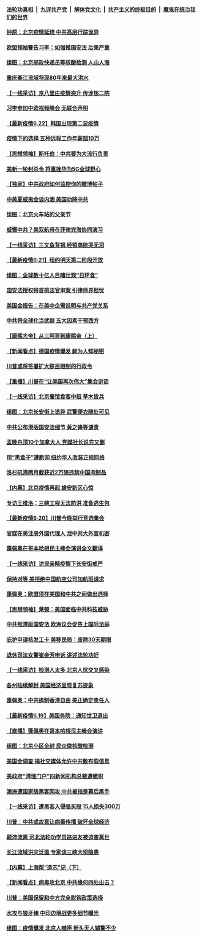 

####  [法轮功真相](../../../../basic/blob/master/README.md?t=06230631) &nbsp;|&nbsp; [九评共产党](../../../../9ping.md/blob/master/README.md?t=06230631) &nbsp;|&nbsp; [解体党文化](../../../../jtdwh.md/blob/master/README.md?t=06230631)  &nbsp;|&nbsp; [共产主义的终极目的](../../../../gczydzjmd.md/blob/master/README.md?t=06230631) &nbsp;|&nbsp; [魔鬼在统治我们的世界](../../../../mgztzwmdsj.md/blob/master/README.md?t=06230631) 

#### [钟原：北京疫情延烧 中共高层行踪诡异](../pages/nf4514/n12204828.md?t=06230631) 

#### [欧盟领袖警告习李：如强推国安法 后果严重](../pages/nf4514/n12204750.md?t=06230631) 

#### [组图：北京邮政快递员等核酸检测 人山人海](../pages/nf4514/n12204212.md?t=06230631) 

#### [重庆綦江流域将现80年来最大洪水](../pages/nf4514/n12203735.md?t=06230631) 

#### [【一线采访】京八里庄疫情突升 传涉核二院](../pages/nf4514/n12204209.md?t=06230631) 

#### [习李参加中欧视频峰会 无联合声明](../pages/nf4514/n12203689.md?t=06230631) 

#### [【最新疫情6.22】韩国出现第二波疫情](../pages/nf4514/n12199354.md?t=06230631) 

#### [疫情下的选择 五种远程工作年薪超10万](../pages/nf4514/n12190408.md?t=06230631) 

#### [【思想领袖】斯托伯：中共要为大流行负责](../pages/nf4514/n12115529.md?t=06230631) 

#### [美新一轮封杀令 将重挫华为5G全球野心](../pages/nf4514/n12202488.md?t=06230631) 

#### [【独家】中共政府如何监控你的微博帖子](../pages/nf4514/n12192234.md?t=06230631) 

#### [中美夏威夷会谈内涵 美国劝降中共](../pages/nf4514/n12202579.md?t=06230631) 

#### [组图：北京火车站的父亲节](../pages/nf4514/n12202250.md?t=06230631) 

#### [威慑中共？美双航母在菲律宾海协同演习](../pages/nf4514/n12202399.md?t=06230631) 

#### [【一线采访】三文鱼背锅 经销商欲哭无泪](../pages/nf4514/n12202308.md?t=06230631) 

#### [【最新疫情6·21】纽约明天第二阶段开放](../pages/nf4514/n12196332.md?t=06230631) 

#### [组图：全球数十亿人目睹壮观“日环食”](../pages/nf4514/n12202171.md?t=06230631) 

#### [国安法授权特首挑法官审案 引律师界担忧](../pages/nf4514/n12202121.md?t=06230631) 

#### [美国会报告：在美中企需说明与共产党关系](../pages/nf4514/n12199133.md?t=06230631) 

#### [中共将全球化当武器 五大因素干预西方](../pages/nf4514/n12186089.md?t=06230631) 

#### [【康熙大帝】从三阿哥到康熙帝（上）](../pages/nf4514/n12130110.md?t=06230631) 

#### [【新闻看点】德国疫情爆发 鲜为人知秘密](../pages/nf4514/n12200936.md?t=06230631) 

#### [川普或将签署扩大移民限制的行政令](../pages/nf4514/n12201017.md?t=06230631) 

#### [【重播】川普在“让美国再次伟大”集会讲话](../pages/nf4514/n12199351.md?t=06230631) 

#### [【一线采访】北京餐馆食客中招 草木皆兵](../pages/nf4514/n12200863.md?t=06230631) 

#### [组图：北京长安街上诡异 武警便衣随处可见](../pages/nf4514/n12200681.md?t=06230631) 

#### [中共公布港版国安法细节 黄之锋等谴责](../pages/nf4514/n12200535.md?t=06230631) 

#### [孟晚舟顶10个加拿大人 党媒社长说完又删](../pages/nf4514/n12200398.md?t=06230631) 

#### [用“黑盒子”遭断网   纽约华人改装正规网络](../pages/nf4514/n12199538.md?t=06230631) 

#### [洛杉矶港两月截获近2万磅违禁中国肉制品](../pages/nf4514/n12199208.md?t=06230631) 

#### [【内幕】北京疫情再起 雄安新区心惊](../pages/nf4514/n12195087.md?t=06230631) 

#### [专访王维洛：三峡工程无法防洪 准备逃生包](../pages/nf4514/n12199884.md?t=06230631) 

#### [【最新疫情6·20】川普今晚举行竞选集会](../pages/nf4514/n12199376.md?t=06230631) 

#### [官媒在美注册外国代理人 泄中共大外宣机密](../pages/nf4514/n12199534.md?t=06230631) 

#### [蓬佩奥在哥本哈根民主峰会演讲全文翻译](../pages/nf4514/n12199290.md?t=06230631) 

#### [【一线采访】访民亲睹疫情下长安街戒严](../pages/nf4514/n12199890.md?t=06230631) 

#### [保持对等 美拒绝中国航空公司加航班请求](../pages/nf4514/n12199377.md?t=06230631) 

#### [蓬佩奥：欧盟须在美国和中共之间做出选择](../pages/nf4514/n12199184.md?t=06230631) 

#### [【思想领袖】莱顿：美国面临中共科技威胁](../pages/nf4514/n12033930.md?t=06230631) 

#### [中共推港版国安法 欧洲议会促告上国际法庭](../pages/nf4514/n12199257.md?t=06230631) 

#### [庇护申请核发工卡 美移民局：废除30天期限](../pages/nf4514/n12199178.md?t=06230631) 

#### [退休司法女警崔会芳申诉 讲述法轮功好](../pages/nf4514/n12198985.md?t=06230631) 

#### [【一线采访】检测人太多 北京人忧交叉感染](../pages/nf4514/n12198738.md?t=06230631) 

#### [各州陆续解封 美国经济呈现复苏迹象](../pages/nf4514/n12198923.md?t=06230631) 

#### [蓬佩奥：中共遏制香港自由 美正确定责任人](../pages/nf4514/n12198814.md?t=06230631) 

#### [【最新疫情6.19】美国务院：通知世卫退出](../pages/nf4514/n12196803.md?t=06230631) 

#### [【直播】蓬佩奥在哥本哈根民主峰会演讲](../pages/nf4514/n12198355.md?t=06230631) 

#### [组图：北京小区全封 民众做核酸检测](../pages/nf4514/n12198180.md?t=06230631) 

#### [美国会调查 揭社交媒体允许中共散布假信息](../pages/nf4514/n12198310.md?t=06230631) 

#### [美政府“清理门户”四新闻机构总裁遭撤职](../pages/nf4514/n12198300.md?t=06230631) 

#### [澳洲遭国家级黑客网攻 中共被指是幕后黑手](../pages/nf4514/n12197232.md?t=06230631) 

#### [【一线采访】遭黑客入侵强买股 15人损失300万](../pages/nf4514/n12193945.md?t=06230631) 

#### [川普：中共或故意让病毒传播 破坏全球经济](../pages/nf4514/n12196283.md?t=06230631) 

#### [颠沛流离 河北法轮功学员路进友被迫害离世](../pages/nf4514/n12195250.md?t=06230631) 

#### [长江流域洪灾泛滥 专家谈三峡大坝隐患](../pages/nf4514/n12196081.md?t=06230631) 

#### [【内幕】上海帮“造芯”记（下）](../pages/nf4514/n12159014.md?t=06230631) 

#### [【新闻看点】病毒攻北京 中共缘何四处出击？](../pages/nf4514/n12196497.md?t=06230631) 

#### [川普：美国保留和中方完全脱钩政策选择](../pages/nf4514/n12196511.md?t=06230631) 

#### [水攻与狼牙棒 中印边境战更多细节曝光](../pages/nf4514/n12196307.md?t=06230631) 

#### [组图：疫情爆发 北京人噤声 街头无人辅警不少](../pages/nf4514/n12195600.md?t=06230631) 

